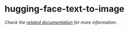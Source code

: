 # hugging-face-text-to-image

_Check the [related documentation](https://docs.swiss-ai-center.ch/reference/services/hugging-face-text-to-image) for more information._
